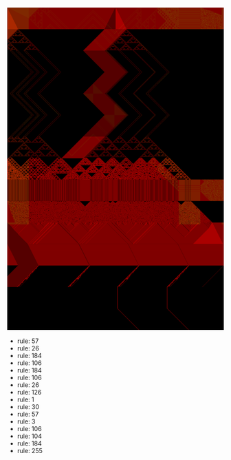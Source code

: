 ![photo](./output.png) 
 * rule: 57
* rule: 26
* rule: 184
* rule: 106
* rule: 184
* rule: 106
* rule: 26
* rule: 126
* rule: 1
* rule: 30
* rule: 57
* rule: 3
* rule: 106
* rule: 104
* rule: 184
* rule: 255
